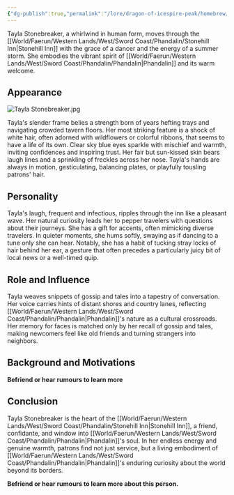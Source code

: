 ```yaml
---
{"dg-publish":true,"permalink":"/lore/dragon-of-icespire-peak/homebrew/npcs/phandalin/stonehill-inn/tayla-stonebreaker/"}
---
```


Tayla Stonebreaker, a whirlwind in human form, moves through the [[World/Faerun/Western Lands/West/Sword Coast/Phandalin/Stonehill Inn\|Stonehill Inn]] with the grace of a dancer and the energy of a summer storm. She embodies the vibrant spirit of [[World/Faerun/Western Lands/West/Sword Coast/Phandalin/Phandalin\|Phandalin]] and its warm welcome.
## Appearance

![Tayla Stonebreaker.jpg](/img/user/Images/Characters/npcs/Phandalin/Stonehill%20Inn/Tayla%20Stonebreaker.jpg)

Tayla's slender frame belies a strength born of years hefting trays and navigating crowded tavern floors. Her most striking feature is a shock of white hair, often adorned with wildflowers or colorful ribbons, that seems to have a life of its own. Clear sky blue eyes sparkle with mischief and warmth, inviting confidences and inspiring trust. Her fair but sun-kissed skin bears laugh lines and a sprinkling of freckles across her nose. Tayla's hands are always in motion, gesticulating, balancing plates, or playfully tousling patrons' hair.

## Personality

Tayla's laugh, frequent and infectious, ripples through the inn like a pleasant wave. Her natural curiosity leads her to pepper travelers with questions about their journeys. She has a gift for accents, often mimicking diverse travelers. In quieter moments, she hums softly, swaying as if dancing to a tune only she can hear. Notably, she has a habit of tucking stray locks of hair behind her ear, a gesture that often precedes a particularly juicy bit of local news or a well-timed quip.

## Role and Influence

Tayla weaves snippets of gossip and tales into a tapestry of conversation. Her voice carries hints of distant shores and country lanes, reflecting [[World/Faerun/Western Lands/West/Sword Coast/Phandalin/Phandalin\|Phandalin]]'s nature as a cultural crossroads. Her memory for faces is matched only by her recall of gossip and tales, making newcomers feel like old friends and turning strangers into neighbors.

## Background and Motivations

**Befriend or hear rumours to learn more**
## Conclusion

Tayla Stonebreaker is the heart of the [[World/Faerun/Western Lands/West/Sword Coast/Phandalin/Stonehill Inn\|Stonehill Inn]], a friend, confidante, and window into [[World/Faerun/Western Lands/West/Sword Coast/Phandalin/Phandalin\|Phandalin]]'s soul. In her endless energy and genuine warmth, patrons find not just service, but a living embodiment of [[World/Faerun/Western Lands/West/Sword Coast/Phandalin/Phandalin\|Phandalin]]'s enduring curiosity about the world beyond its borders.

**Befriend or hear rumours to learn more about this person.**